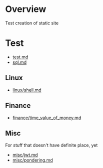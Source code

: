 # Overview

Test creation of static site

# Test
* [test.md](./notes/test.md)
* [sql.md](./notes/sql.md)

## Linux
* [linux/shell.md](./notes/linux/shell.md)

## Finance
* [finance/time_value_of_money.md](./notes/finance/time_value_of_money.md)

## Misc
For stuff that doesn't have definite place, yet
* [misc/jwt.md](./notes/misc/jwt.md)
* [misc/pondering.md](./notes/misc/pondering.md)